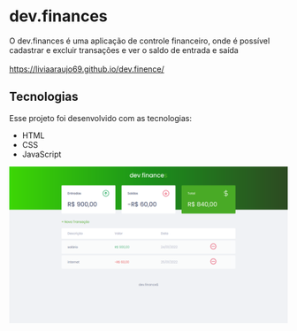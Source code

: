 # dev.finances

O dev.finances é uma aplicação de controle financeiro, onde é possível cadastrar e excluir transações e ver o saldo de entrada e saída<br><br>
<https://liviaaraujo69.github.io/dev.finence/>

## Tecnologias

Esse projeto foi desenvolvido com as tecnologias:

- HTML
- CSS
- JavaScript


![GitHub Logo](assets/img/print.png)
